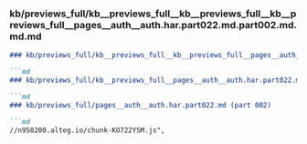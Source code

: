 ### kb/previews_full/kb__previews_full__kb__previews_full__kb__previews_full__pages__auth__auth.har.part022.md.part002.md.md.md

```md
### kb/previews_full/kb__previews_full__kb__previews_full__pages__auth__auth.har.part022.md.part002.md.md

```md
### kb/previews_full/kb__previews_full__pages__auth__auth.har.part022.md.part002.md

```md
### kb/previews_full/pages__auth__auth.har.part022.md (part 002)

```md
//n958200.alteg.io/chunk-KO722YSM.js",
    
```

```

```

```

```

